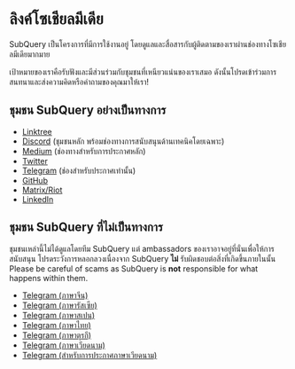 # ลิงค์โซเชียลมีเดีย

SubQuery เป็นโครงการที่มีการใช้งานอยู่ โดยดูแลและสื่อสารกับผู้ติดตามของเราผ่านช่องทางโซเชียลมีเดียมากมาย

เป้าหมายของเราคือรับฟังและมีส่วนร่วมกับชุมชนที่เหนียวแน่นของเราเสมอ ดังนั้นโปรดเข้าร่วมการสนทนาและส่งความคิดหรือคำถามของคุณมาให้เรา!

## ชุมชน SubQuery อย่างเป็นทางการ

- [Linktree](https://linktr.ee/subquerynetwork)
- [Discord](https://discord.com/invite/subquery) (ชุมชนหลัก พร้อมช่องทางการสนับสนุนด้านเทคนิคโดยเฉพาะ)
- [Medium](https://subquery.medium.com) (ช่องทางสำหรับการประกาศหลัก)
- [Twitter](https://twitter.com/subquerynetwork)
- [Telegram](https://t.me/subquerynetwork) (ช่องสำหรับประกาศเท่านั้น)
- [GitHub](https://github.com/SubQuery/subql)
- [Matrix/Riot](https://matrix.to/#/#subquery:matrix.org)
- [LinkedIn](https://www.linkedin.com/company/subquery)

## ชุมชน SubQuery ที่ไม่เป็นทางการ

ชุมชนเหล่านี้ไม่ได้ดูแลโดยทีม SubQuery แต่ ambassadors ของเราอาจอยู่ที่นั่นเพื่อให้การสนับสนุน โปรดระวังการหลอกลวงเนื่องจาก SubQuery **ไม่** รับผิดชอบต่อสิ่งที่เกิดขึ้นภายในนั้น Please be careful of scams as SubQuery is **not** responsible for what happens within them.

- [Telegram (ภาษาจีน)](https://t.me/subquerychina)
- [Telegram (ภาษารัสเซีย)](https://t.me/SubQuery_russia)
- [Telegram (ภาษาสเปน)](https://t.me/SubQueryES)
- [Telegram (ภาษาไทย)](https://t.me/subquerynetworkthai)
- [Telegram (ภาษาตุรกี)](https://t.me/subquery_TR)
- [Telegram (ภาษาเวียดนาม)](https://t.me/subqueryvietnam)
- [Telegram (สำหรับการประกาศภาษาเวียดนาม)](https://t.me/subqueryannvn)
